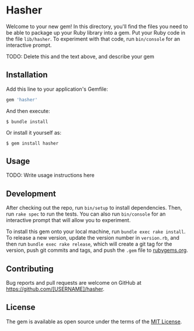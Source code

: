 # Hasher

Welcome to your new gem! In this directory, you'll find the files you need to be able to package up your Ruby library into a gem. Put your Ruby code in the file `lib/hasher`. To experiment with that code, run `bin/console` for an interactive prompt.

TODO: Delete this and the text above, and describe your gem

## Installation

Add this line to your application's Gemfile:

```ruby
gem 'hasher'
```

And then execute:

    $ bundle install

Or install it yourself as:

    $ gem install hasher

## Usage

TODO: Write usage instructions here

## Development

After checking out the repo, run `bin/setup` to install dependencies. Then, run `rake spec` to run the tests. You can also run `bin/console` for an interactive prompt that will allow you to experiment.

To install this gem onto your local machine, run `bundle exec rake install`. To release a new version, update the version number in `version.rb`, and then run `bundle exec rake release`, which will create a git tag for the version, push git commits and tags, and push the `.gem` file to [rubygems.org](https://rubygems.org).

## Contributing

Bug reports and pull requests are welcome on GitHub at https://github.com/[USERNAME]/hasher.


## License

The gem is available as open source under the terms of the [MIT License](https://opensource.org/licenses/MIT).
